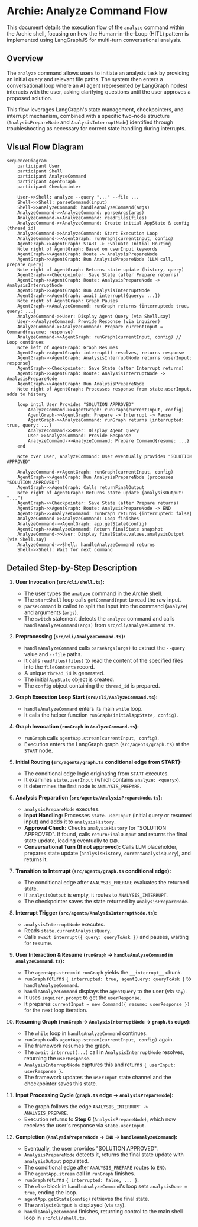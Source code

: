 # Archie: Analyze Command Flow

This document details the execution flow of the `analyze` command within the Archie shell, focusing on how the Human-in-the-Loop (HITL) pattern is implemented using LangGraphJS for multi-turn conversational analysis.

## Overview

The `analyze` command allows users to initiate an analysis task by providing an initial query and relevant file paths. The system then enters a conversational loop where an AI agent (represented by LangGraph nodes) interacts with the user, asking clarifying questions until the user approves a proposed solution.

This flow leverages LangGraph's state management, checkpointers, and interrupt mechanism, combined with a specific two-node structure (`AnalysisPrepareNode` and `AnalysisInterruptNode`) identified through troubleshooting as necessary for correct state handling during interrupts.

## Visual Flow Diagram

```mermaid
sequenceDiagram
    participant User
    participant Shell
    participant AnalyzeCommand
    participant AgentGraph
    participant Checkpointer

    User->>Shell: analyze --query "..." --file ...
    Shell->>Shell: parseCommand(input)
    Shell->>AnalyzeCommand: handleAnalyzeCommand(args)
    AnalyzeCommand->>AnalyzeCommand: parseArgs(args)
    AnalyzeCommand->>AnalyzeCommand: readFiles(files)
    AnalyzeCommand->>AnalyzeCommand: Create initial AppState & config (thread_id)
    AnalyzeCommand->>AnalyzeCommand: Start Execution Loop
    AnalyzeCommand->>AgentGraph: runGraph(currentInput, config)
    AgentGraph->>AgentGraph: START -> Evaluate Initial Routing
    Note right of AgentGraph: Based on userInput keywords
    AgentGraph->>AgentGraph: Route -> AnalysisPrepareNode
    AgentGraph->>AgentGraph: Run AnalysisPrepareNode (LLM call, prepare query)
    Note right of AgentGraph: Returns state update (history, query)
    AgentGraph->>Checkpointer: Save State (after Prepare returns)
    AgentGraph->>AgentGraph: Route: AnalysisPrepareNode -> AnalysisInterruptNode
    AgentGraph->>AgentGraph: Run AnalysisInterruptNode
    AgentGraph->>AgentGraph: await interrupt({query: ...})
    Note right of AgentGraph: Graph Pauses
    AgentGraph->>AnalyzeCommand: runGraph returns {interrupted: true, query: ...}
    AnalyzeCommand->>User: Display Agent Query (via Shell.say)
    User->>AnalyzeCommand: Provide Response (via inquirer)
    AnalyzeCommand->>AnalyzeCommand: Prepare currentInput = Command{resume: response}
    AnalyzeCommand->>AgentGraph: runGraph(currentInput, config) // Loop continues
    Note left of AgentGraph: Graph Resumes
    AgentGraph->>AgentGraph: interrupt() resolves, returns response
    AgentGraph->>AgentGraph: AnalysisInterruptNode returns {userInput: response}
    AgentGraph->>Checkpointer: Save State (after Interrupt returns)
    AgentGraph->>AgentGraph: Route: AnalysisInterruptNode -> AnalysisPrepareNode
    AgentGraph->>AgentGraph: Run AnalysisPrepareNode
    Note right of AgentGraph: Processes response from state.userInput, adds to history
    
    loop Until User Provides "SOLUTION APPROVED"
        AnalyzeCommand->>AgentGraph: runGraph(currentInput, config)
        AgentGraph->>AgentGraph: Prepare -> Interrupt -> Pause
        AgentGraph->>AnalyzeCommand: runGraph returns {interrupted: true, query: ...}
        AnalyzeCommand->>User: Display Agent Query
        User->>AnalyzeCommand: Provide Response
        AnalyzeCommand->>AnalyzeCommand: Prepare Command{resume: ...}
    end

    Note over User, AnalyzeCommand: User eventually provides "SOLUTION APPROVED"

    AnalyzeCommand->>AgentGraph: runGraph(currentInput, config)
    AgentGraph->>AgentGraph: Run AnalysisPrepareNode (processes "SOLUTION APPROVED")
    AgentGraph->>AgentGraph: Calls returnFinalOutput
    Note right of AgentGraph: Returns state update {analysisOutput: "..."}
    AgentGraph->>Checkpointer: Save State (after Prepare returns)
    AgentGraph->>AgentGraph: Route: AnalysisPrepareNode -> END
    AgentGraph->>AnalyzeCommand: runGraph returns {interrupted: false}
    AnalyzeCommand->>AnalyzeCommand: Loop finishes
    AnalyzeCommand->>AgentGraph: app.getState(config)
    AgentGraph->>AnalyzeCommand: Return finalState snapshot
    AnalyzeCommand->>User: Display finalState.values.analysisOutput (via Shell.say)
    AnalyzeCommand->>Shell: handleAnalyzeCommand returns
    Shell->>Shell: Wait for next command
```

## Detailed Step-by-Step Description

1.  **User Invocation (`src/cli/shell.ts`):**
    *   The user types the `analyze` command in the Archie shell.
    *   The `startShell` loop calls `getCommandInput` to read the raw input.
    *   `parseCommand` is called to split the input into the command (`analyze`) and arguments (`args`).
    *   The `switch` statement detects the `analyze` command and calls `handleAnalyzeCommand(args)` from `src/cli/AnalyzeCommand.ts`.

2.  **Preprocessing (`src/cli/AnalyzeCommand.ts`):**
    *   `handleAnalyzeCommand` calls `parseArgs(args)` to extract the `--query` value and `--file` paths.
    *   It calls `readFiles(files)` to read the content of the specified files into the `fileContents` record.
    *   A unique `thread_id` is generated.
    *   The initial `AppState` object is created.
    *   The `config` object containing the `thread_id` is prepared.

3.  **Graph Execution Loop Start (`src/cli/AnalyzeCommand.ts`):**
    *   `handleAnalyzeCommand` enters its main `while` loop.
    *   It calls the helper function `runGraph(initialAppState, config)`.

4.  **Graph Invocation (`runGraph` in `AnalyzeCommand.ts`):**
    *   `runGraph` calls `agentApp.stream(currentInput, config)`.
    *   Execution enters the LangGraph graph (`src/agents/graph.ts`) at the `START` node.

5.  **Initial Routing (`src/agents/graph.ts` conditional edge from START):**
    *   The conditional edge logic originating from `START` executes.
    *   It examines `state.userInput` (which contains `analyze: <query>`).
    *   It determines the first node is `ANALYSIS_PREPARE`.

6.  **Analysis Preparation (`src/agents/AnalysisPrepareNode.ts`):**
    *   `analysisPrepareNode` executes.
    *   **Input Handling:** Processes `state.userInput` (initial query or resumed input) and adds it to `analysisHistory`.
    *   **Approval Check:** Checks `analysisHistory` for "SOLUTION APPROVED". If found, calls `returnFinalOutput` and returns the final state update, leading eventually to `END`.
    *   **Conversational Turn (If not approved):** Calls LLM placeholder, prepares state update (`analysisHistory`, `currentAnalysisQuery`), and returns it.

7.  **Transition to Interrupt (`src/agents/graph.ts` conditional edge):**
    *   The conditional edge after `ANALYSIS_PREPARE` evaluates the returned state.
    *   If `analysisOutput` is empty, it routes to `ANALYSIS_INTERRUPT`.
    *   The checkpointer saves the state returned by `AnalysisPrepareNode`.

8.  **Interrupt Trigger (`src/agents/AnalysisInterruptNode.ts`):**
    *   `analysisInterruptNode` executes.
    *   Reads `state.currentAnalysisQuery`.
    *   Calls `await interrupt({ query: queryToAsk })` and pauses, waiting for resume.

9.  **User Interaction & Resume (`runGraph` -> `handleAnalyzeCommand` in `AnalyzeCommand.ts`):**
    *   The `agentApp.stream` in `runGraph` yields the `__interrupt__` chunk.
    *   `runGraph` returns `{ interrupted: true, agentQuery: queryToAsk }` to `handleAnalyzeCommand`.
    *   `handleAnalyzeCommand` displays the `agentQuery` to the user (via `say`).
    *   It uses `inquirer.prompt` to get the `userResponse`.
    *   It prepares `currentInput = new Command({ resume: userResponse })` for the next loop iteration.

10. **Resuming Graph (`runGraph` -> `AnalysisInterruptNode` -> `graph.ts` edge):**
    *   The `while` loop in `handleAnalyzeCommand` continues.
    *   `runGraph` calls `agentApp.stream(currentInput, config)` again.
    *   The framework resumes the graph.
    *   The `await interrupt(...)` call in `AnalysisInterruptNode` resolves, returning the `userResponse`.
    *   `AnalysisInterruptNode` captures this and returns `{ userInput: userResponse }`.
    *   The framework updates the `userInput` state channel and the checkpointer saves this state.

11. **Input Processing Cycle (`graph.ts` edge -> `AnalysisPrepareNode`):**
    *   The graph follows the edge `ANALYSIS_INTERRUPT -> ANALYSIS_PREPARE`.
    *   Execution returns to **Step 6** (`AnalysisPrepareNode`), which now receives the user's response via `state.userInput`.

12. **Completion (`AnalysisPrepareNode` -> `END` -> `handleAnalyzeCommand`):**
    *   Eventually, the user provides "SOLUTION APPROVED".
    *   `AnalysisPrepareNode` detects it, returns the final state update with `analysisOutput` populated.
    *   The conditional edge after `ANALYSIS_PREPARE` routes to `END`.
    *   The `agentApp.stream` call in `runGraph` finishes.
    *   `runGraph` returns `{ interrupted: false, ... }`.
    *   The `else` block in `handleAnalyzeCommand`'s loop sets `analysisDone = true`, ending the loop.
    *   `agentApp.getState(config)` retrieves the final state.
    *   The `analysisOutput` is displayed (via `say`).
    *   `handleAnalyzeCommand` finishes, returning control to the main shell loop in `src/cli/shell.ts`. 